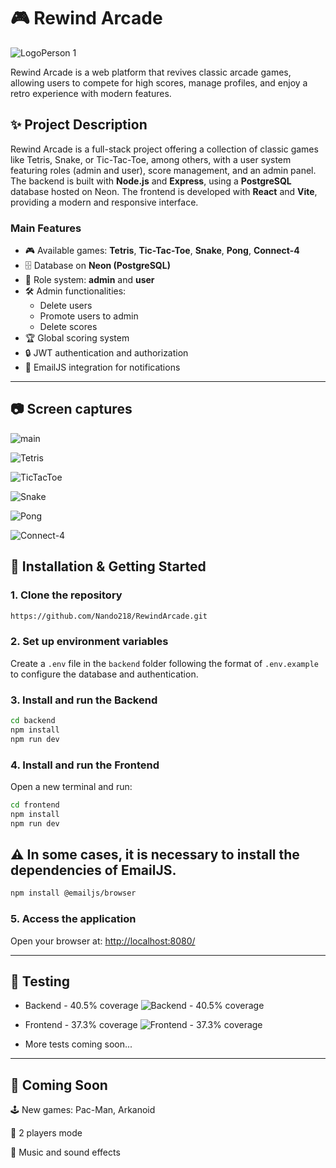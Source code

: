 # 🎮 Rewind Arcade 


![LogoPerson 1](https://github.com/user-attachments/assets/e262c143-cbfe-48c8-9fb8-0eb5de9596c1)

Rewind Arcade is a web platform that revives classic arcade games, allowing users to compete for high scores, manage profiles, and enjoy a retro experience with modern features.

## ✨ Project Description

Rewind Arcade is a full-stack project offering a collection of classic games like Tetris, Snake, or Tic-Tac-Toe, among others, with a user system featuring roles (admin and user), score management, and an admin panel. The backend is built with **Node.js** and **Express**, using a **PostgreSQL** database hosted on Neon. The frontend is developed with **React** and **Vite**, providing a modern and responsive interface.

### Main Features
- 🎮 Available games: **Tetris**, **Tic-Tac-Toe**, **Snake**, **Pong**, **Connect-4**
- 🗄️ Database on **Neon (PostgreSQL)**
- 👥 Role system: **admin** and **user**
- 🛠️ Admin functionalities:
  - Delete users
  - Promote users to admin
  - Delete scores
- 🏆 Global scoring system
- 🔒 JWT authentication and authorization
- 📧 EmailJS integration for notifications

---

## 📷 Screen captures

![main](https://github.com/user-attachments/assets/e6e422a8-22a4-4702-b197-4fd1b5fd5fa3)

![Tetris](https://github.com/user-attachments/assets/aa2f72ac-339c-4895-a036-97038878098b)

![TicTacToe](https://github.com/user-attachments/assets/4094d578-2ee4-43a2-844d-ca03ca32e8a0)

![Snake](https://github.com/user-attachments/assets/47dbc31b-ef8c-4674-b1ea-7ff1eea935ba)

![Pong](https://github.com/user-attachments/assets/12a64450-64a4-4eea-814f-57ad8f50f1e7)

![Connect-4](https://github.com/user-attachments/assets/274a5c6d-0294-46e5-b208-128d4fd912c6)



## 🚀 Installation & Getting Started

### 1. Clone the repository

```bash
https://github.com/Nando218/RewindArcade.git
```

### 2. Set up environment variables

Create a `.env` file in the `backend` folder following the format of `.env.example` to configure the database and authentication.

### 3. Install and run the Backend

```bash
cd backend
npm install
npm run dev
```

### 4. Install and run the Frontend

Open a new terminal and run:

```bash
cd frontend
npm install
npm run dev
```

## ⚠️ In some cases, it is necessary to install the dependencies of EmailJS.

```bash
npm install @emailjs/browser
```

### 5. Access the application

Open your browser at: [http://localhost:8080/](http://localhost:8080/)

---

## 🧪 Testing
- Backend - 40.5% coverage
![Backend - 40.5% coverage](https://github.com/user-attachments/assets/8e42d954-a5a8-488d-a7bf-60ccb3b9f23d)

- Frontend - 37.3% coverage
![Frontend - 37.3% coverage](https://github.com/user-attachments/assets/478850b5-4131-4ea1-8f98-7008d57223d4)

- More tests coming soon...

---

## 🚧 Coming Soon

🕹️ New games:  Pac-Man, Arkanoid

👥 2 players mode

🎵 Music and sound effects

